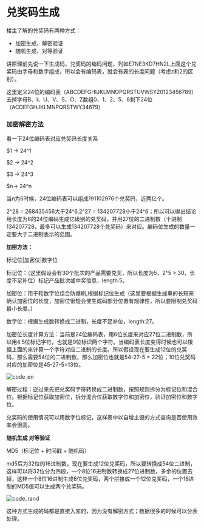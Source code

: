 # 兑奖码生成

楼主了解的兑奖码有两种方式：

- 加密生成、解密验证
- 随机生成、对等验证

讲原理前先说一下生成码，兑奖码的编码问题，列如E7NE3KD7HN2L上面这个兑奖码由字母和数字组成，所以会有编码表，就会有表的长度问题（考虑z和2的区别）。

这里定义24位的编码表（ABCDEFGHIJKLMNOPQRSTUVWSYZ0123456789）去掉字母B、I、U、V、S、O、Z数组0、1、2、5、8剩下24位（ACDEFGHJKLMNPQRSTWY34679）

### 加密解密方法

看一下24位编码表对应兑奖码长度关系

 $1 -> 24^1

 $2 -> 24^2

 $3 -> 24^3 

 $n-> 24^n

当n为6时候，24位编码表可以组成191102976个兑奖码，近两亿个。

2^28 = 268435456大于24^6,2^27 = 134207728小于24^6；所以可以得出结论用长度为6的24位编码生成亿级别的兑奖码，并用27位的二进制数（十进制134207728，最多可以生成134207728个兑奖码）来对应。编码位生成的数量一定要大于二进制表示的范围。

**加密方法：**

标记位|加密位|数字位

标记位：（这里假设会有30个批次的产品需要兑奖，所以长度为5，2^5 > 30，长度不足补位）标记产品批次或中奖信息，length:5。

加密位：用于和数字位组合防爆刷,根据标记位生成（这里要根据生成串的长短来确认加密位的长度，加密位很短会使生成码部分位置有规律性，所以要限制兑奖码最小长度。）

数字位：根据生成数转换成二进制，长度不足补位，length:27。

加密位长度计算方法：当前是24位编码表，用6位长度来对应27位二进制数，所以用4.5位标记字符，也就是9位标识两个字符。当编码表长度变得时候也可以根据上面的来计算一个字符对应二进制的长度。所以假设现在要生成12位的兑奖码，那么需要54位的二进制数，那么加密位也就是54-27-5 = 22位；10位兑奖码对应的加密位是45-27-5=13位。

![code_en](http://ocaya4boy.bkt.clouddn.com/code_en.jpeg)



解密过程：逆过来先把兑奖码字符转换成二进制数，按照规则拆分为标记位和混合位。根据标记位获取加密位，拆分混合位获取数字位和加密位，验证加密位和数字位。

兑奖码的使用情况可以用数字位标记，这样表中以自增主键的方式查询是否使用效率会很高。



**随机生成 对等验证**

MD5（标记位 + 时间戳 + 随机码）

md5后为32位的16进制数，现在要生成12位兑奖码，所以要转换成54位二进制，这样可以将32位分为四段，一个8位16进制数转换成27位进制数，多余的位置去掉，这样一个8位16进制生成6位兑奖码，两个拼接成一个12位兑奖码，一个16进制的MD5值可以生成两个兑奖码。

![code_rand](http://ocaya4boy.bkt.clouddn.com/code_rand.jpeg)

这种方式生成的码都是直接入库的，因为没有解密方式；数据很多的时候可以分表处理。















